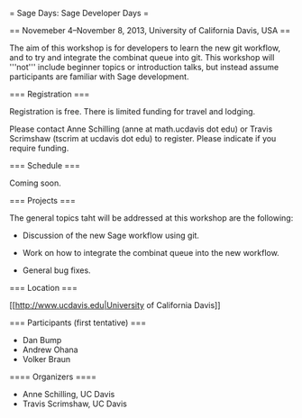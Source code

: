 = Sage Days: Sage Developer Days =

== Novemeber 4–November 8, 2013, University of California Davis, USA ==

The aim of this workshop is for developers to learn the new git workflow, and to try and integrate the combinat queue into git. This workshop will '''not''' include beginner topics or introduction talks, but instead assume participants are familiar with Sage development.

=== Registration ===

Registration is free. There is limited funding for travel and lodging.

Please contact Anne Schilling (anne at math.ucdavis dot edu) or Travis Scrimshaw (tscrim at ucdavis dot edu) to register. Please indicate if you require funding.

=== Schedule ===

Coming soon.

=== Projects ===

The general topics taht will be addressed at this workshop are the following:

 * Discussion of the new Sage workflow using git.

 * Work on how to integrate the combinat queue into the new workflow.

 * General bug fixes.

=== Location ===

[[http://www.ucdavis.edu|University of California Davis]]

=== Participants (first tentative) ===

 * Dan Bump
 * Andrew Ohana
 * Volker Braun

==== Organizers ====

 * Anne Schilling, UC Davis
 * Travis Scrimshaw, UC Davis
